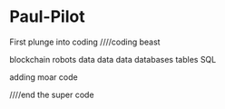 # Paul-Pilot
First plunge into coding
////coding beast

blockchain robots data data data databases tables SQL

adding moar code

////end the super code
